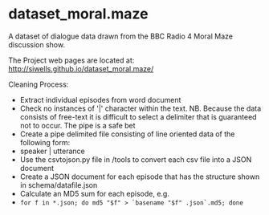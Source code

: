 dataset_moral.maze
==================

A dataset of dialogue data drawn from the BBC Radio 4 Moral Maze discussion show. 

The Project web pages are located at: http://siwells.github.io/dataset_moral.maze/


Cleaning Process:

* Extract individual episodes from word document
* Check no instances of '|' character within the text. NB. Because the data consists of free-text it is difficult to select a delimiter that is guaranteed not to occur. The pipe is a safe bet
* Create a pipe delimited file consisting of line oriented data of the following form: 
 * speaker | utterance
* Use the csvtojson.py file in /tools to convert each csv file into a JSON document
* Create a JSON document for each episode that has the structure shown in schema/datafile.json
* Calculate an MD5 sum for each episode, e.g.
 * ```for f in *.json; do md5 "$f" > `basename "$f" .json`.md5; done```
